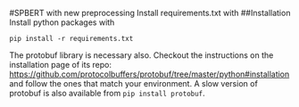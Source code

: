 #SPBERT with new preprocessing
Install requirements.txt with 
##Installation
Install python packages with
```
pip install -r requirements.txt
```
The protobuf library is necessary also. Checkout the instructions on the installation 
page of its repo: 
https://github.com/protocolbuffers/protobuf/tree/master/python#installation and follow 
the ones that match your environment. A slow version of protobuf is also available from
`pip install protobuf`.
